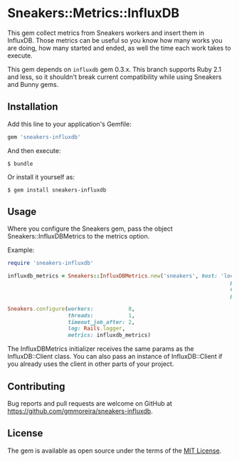 # Sneakers::Metrics::InfluxDB

This gem collect metrics from Sneakers workers and insert them in InfluxDB. Those metrics can be useful so you know how many works you are doing, how many started and ended, as well the time each work takes to execute.

This gem depends on `influxdb` gem 0.3.x. This branch supports Ruby 2.1 and less, so it shouldn't break current compatibility while using Sneakers and Bunny gems.

## Installation

Add this line to your application's Gemfile:

```ruby
gem 'sneakers-influxdb'
```

And then execute:

```shell
$ bundle
```

Or install it yourself as:

```shell
$ gem install sneakers-influxdb
```

## Usage

Where you configure the Sneakers gem, pass the object Sneakers::InfluxDBMetrics to the metrics option.

Example:

```ruby
require 'sneakers-influxdb'

influxdb_metrics = Sneakers::InfluxDBMetrics.new('sneakers', host: 'localhost',
                                                                      port: 8086,
                                                                      username: 'admin',
                                                                      password: 'admin')

Sneakers.configure(workers:           8,
                   threads:           1,
                   timeout_job_after: 2,
                   log: Rails.logger,
                   metrics: influxdb_metrics)
```

The InfluxDBMetrics initializer receives the same params as the InfluxDB::Client class. You can also pass an instance of InfluxDB::Client if you already uses the client in other parts of your project.

## Contributing

Bug reports and pull requests are welcome on GitHub at https://github.com/gmmoreira/sneakers-influxdb.

## License

The gem is available as open source under the terms of the [MIT License](http://opensource.org/licenses/MIT).
